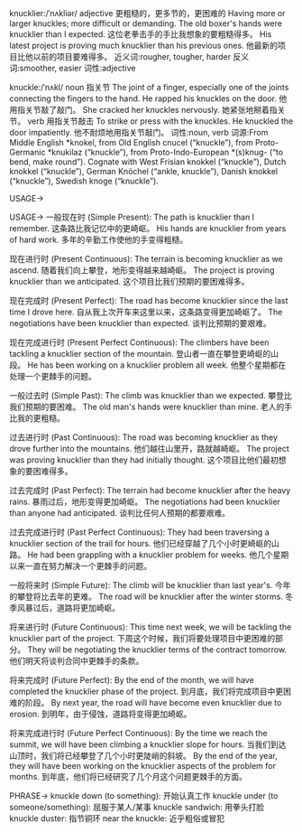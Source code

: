 knucklier:/ˈnʌkliər/
adjective
更粗糙的，更多节的，更困难的
Having more or larger knuckles; more difficult or demanding.
The old boxer's hands were knucklier than I expected.  这位老拳击手的手比我想象的要粗糙得多。
His latest project is proving much knucklier than his previous ones. 他最新的项目比他以前的项目要难得多。
近义词:rougher, tougher, harder
反义词:smoother, easier
词性:adjective

knuckle:/ˈnʌkl/
noun
指关节
The joint of a finger, especially one of the joints connecting the fingers to the hand.
He rapped his knuckles on the door. 他用指关节敲了敲门。
She cracked her knuckles nervously. 她紧张地掰着指关节。
verb
用指关节敲击
To strike or press with the knuckles.
He knuckled the door impatiently. 他不耐烦地用指关节敲门。
词性:noun, verb
词源:From Middle English *knokel, from Old English cnucel (“knuckle”), from Proto-Germanic *knukilaz (“knuckle”), from Proto-Indo-European *(s)knug- (“to bend, make round”). Cognate with West Frisian knokkel (“knuckle”), Dutch knokkel (“knuckle”), German Knöchel (“ankle, knuckle”), Danish knokkel (“knuckle”), Swedish knoge (“knuckle”).


USAGE->

USAGE->
一般现在时 (Simple Present):
The path is knucklier than I remember. 这条路比我记忆中的更崎岖。
His hands are knucklier from years of hard work.  多年的辛勤工作使他的手变得粗糙。

现在进行时 (Present Continuous):
The terrain is becoming knucklier as we ascend.  随着我们向上攀登，地形变得越来越崎岖。
The project is proving knucklier than we anticipated.  这个项目比我们预期的要困难得多。

现在完成时 (Present Perfect):
The road has become knucklier since the last time I drove here.  自从我上次开车来这里以来，这条路变得更加崎岖了。
The negotiations have been knucklier than expected.  谈判比预期的要艰难。

现在完成进行时 (Present Perfect Continuous):
The climbers have been tackling a knucklier section of the mountain.  登山者一直在攀登更崎岖的山段。
He has been working on a knucklier problem all week.  他整个星期都在处理一个更棘手的问题。

一般过去时 (Simple Past):
The climb was knucklier than we expected.  攀登比我们预期的要困难。
The old man's hands were knucklier than mine.  老人的手比我的更粗糙。

过去进行时 (Past Continuous):
The road was becoming knucklier as they drove further into the mountains. 他们越往山里开，路就越崎岖。
The project was proving knucklier than they had initially thought.  这个项目比他们最初想象的要困难得多。

过去完成时 (Past Perfect):
The terrain had become knucklier after the heavy rains.  暴雨过后，地形变得更加崎岖。
The negotiations had been knucklier than anyone had anticipated. 谈判比任何人预期的都要艰难。

过去完成进行时 (Past Perfect Continuous):
They had been traversing a knucklier section of the trail for hours. 他们已经穿越了几个小时更崎岖的山路。
He had been grappling with a knucklier problem for weeks.  他几个星期以来一直在努力解决一个更棘手的问题。

一般将来时 (Simple Future):
The climb will be knucklier than last year's.  今年的攀登将比去年的更难。
The road will be knucklier after the winter storms.  冬季风暴过后，道路将更加崎岖。

将来进行时 (Future Continuous):
This time next week, we will be tackling the knucklier part of the project.  下周这个时候，我们将要处理项目中更困难的部分。
They will be negotiating the knucklier terms of the contract tomorrow.  他们明天将谈判合同中更棘手的条款。

将来完成时 (Future Perfect):
By the end of the month, we will have completed the knucklier phase of the project.  到月底，我们将完成项目中更困难的阶段。
By next year, the road will have become even knucklier due to erosion.  到明年，由于侵蚀，道路将变得更加崎岖。

将来完成进行时 (Future Perfect Continuous):
By the time we reach the summit, we will have been climbing a knucklier slope for hours.  当我们到达山顶时，我们将已经攀登了几个小时更陡峭的斜坡。
By the end of the year, they will have been working on the knucklier aspects of the problem for months.  到年底，他们将已经研究了几个月这个问题更棘手的方面。


PHRASE->
knuckle down (to something):  开始认真工作
knuckle under (to someone/something):  屈服于某人/某事
knuckle sandwich:  用拳头打脸
knuckle duster:  指节铜环
near the knuckle:  近乎粗俗或冒犯


